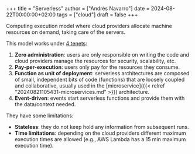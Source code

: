 +++
title = "Serverless"
author = ["Andrés Navarro"]
date = 2024-08-22T00:00:00+02:00
tags = ["cloud"]
draft = false
+++

Computing execution model where cloud providers allocate machine resources on demand, taking care of the servers.

This model works under [4 tenets](https://github.com/serverless/guide/blob/master/source/README.md#what-is-serverless):

1.  **Zero administration**: users are only responsible on writing the code and cloud providers manage the resources for security, scalability, etc.
2.  **Pay-per-execution**: users only pay for the resources they consume.
3.  **Function as unit of deployment**: serverless architectures are composed of small, independent bits of code (functions) that are loosely coupled and collaborative, usually used in the [microservice]({{< relref "20240821105431-microservices.md" >}}) architecture.
4.  **Event-driven**: events start serverless functions and provide them with the data/context needed.

They have some limitations:

-   **Stateless**: they do not keep hold any information from subsequent runs.
-   **Time limitations**: depending on the cloud providers different maximum execution times are allowed (e.g., AWS Lambda has a 15 min maximum execution time).
